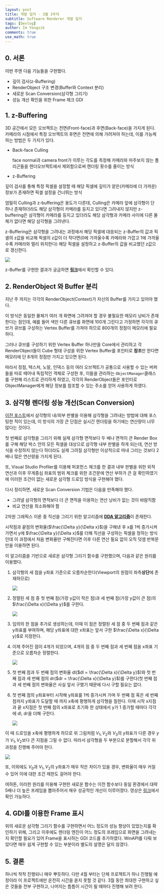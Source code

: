 ```yaml
---
layout: post
title: 개발 일지 - 3월 3주차
subtitle: Software Renderer 개발 일지
tags: [Devlog]
author: Im Yongsik
comments: true
use_math: true
---
```




## 0. 서론

이번 주엔 다음 기능들을 구현했다.

* 깊이 검사(z-Buffering)
* RenderObject 구조 변경(Buffer와 Context 분리)
* 새로운 Scan Conversion(삼각형 그리기)
* 성능 개선 확인을 위한 Frame 체크 GDI

## 1. z-Buffering

3D 공간에서 모든 오브젝트는 전면(Front-face)과 후면(Back-face)을 가지게 된다. 카메라의 시점에서 특정 오브젝트의 후면은 전면에 의해 가려져야 하는데, 이를 가능케 하는 방법은 두 가지가 있다.

* Back-face Culling

  face normal과 camera front가 이루는 각도를 측정해 카메라와 마주보지 않는 폴리곤들을 렌더오브젝트에서 제외함으로써 렌더링 횟수를 줄이는 방식

*  z-Buffering

  깊이 검사를 통해 특정 픽셀을 설정할 때 해당 픽셀에 깊이가 얕은(카메라에 더 가까운) 정보가 존재하면 픽셀 설정을 건너뛰는 방식 

엄밀히 Culling과 z-buffering은 용도가 다른데, Culling은 카메라 앞에 삼각형이 단 하나 존재하더라도 해당 삼각형이 카메라를 등지고 있다면 그려내지 않지만 z-buffering은 삼각형이 카메라를 등지고 있더라도 해당 삼각형과 카메라 사이에 다른 물체가 없다면 해당 삼각형을 그려낸다.

z-Buffering은 삼각형을 그려내는 과정에서 해당 픽셀에 대응되는 z-Buffer의 값과 픽셀의 z값을 비교해 픽셀의 z값이 더 작다면(0에 가까울수록 카메라와 가깝고 1에 가까울수록 카메라와 멀리 위치한다) 해당 픽셀을 설정하고 z-Buffer의 값을 비교했던 z값으로 갱신한다.

![]({{site.baseurl}}/assets/img/posts/2022-03-21/Devlog/img01.jpg)

z-Buffer를 구현한 결과가 궁금하면 [**링크**](https://www.youtube.com/watch?v=FucQzTcmK54)에서 확인할 수 있다.

## 2. RenderObject 와 Buffer 분리

지난 주 까지는 각각의 RenderObject(Context)가 자신의 Buffer를 가지고 있어야 했다.

이 방식은 동일한 물체가 여러 개 화면에 그려져야 할 경우 불필요한 메모리 낭비가 존재한다는 점인데, 예를 들어 색만 다른 큐브를 화면에 100개 그린다고 가정하면 각각의 큐브가 큐브를 구성하는 Vertex Buffer를 가져야 하므로 800개의 정점이 메모리에 필요하다.

그러나 큐브를 구성하기 위한 Vertex Buffer 하나만을 Core에서 관리하고 각 RenderObject들이 Cube 형태 구성을 위한 Vertex Buffer를 포인터로 **참조**만 한다면 메모리에 단 8개의 정점만 가지고 있으면 된다.

따라서 정점, 텍스처, 노말, 인덱스 등의 여러 오브젝트가 공통으로 사용할 수 있는 버퍼들을 따로 떼어내 독립적인 객체로 구성한 후, 이들을 관리하는 `ObjectManager`클래스를 구현해 리스트로 관리하게 하였고, 각각의 RenderObject들은 포인터로 ObjectManager에게 해당 정보를 참조할 수 있는 주소를 얻어 사용하게 하였다.

## 3. 삼각형 렌더링 성능 개선(Scan Conversion)

[이전 포스트](https://hamsik2rang.github.io/2022/02/23/how-to-discriminate-if-a-point-is-insde-a-triangle.html)에서 삼각형의 내/외부 판별을 이용해 삼각형을 그려내는 방법에 대해 포스팅한 적이 있는데, 이 방식의 가장 큰 단점은 실시간 렌더링을 하기에는 연산량이 너무 많다는 것이다.

첫 번째로 삼각형을 그리기 위해 실제 삼각형 면적보다 두 배나 면적이 큰 Render Box를 구해 해당 박스 안의 모든 픽셀을 대상으로 삼각형 내부 판별을 하게 되는데, 연산 방식을 수정하지 않는다 하더라도 실제 그려질 삼각형만 이상적으로 따내 그리는 것보다 2배나 많은 연산량을 가지게 된다.

또, Visual Studio Profiler를 이용해 퍼포먼스 체크를 한 결과 내부 판별을 위한 외적 연산과 이후 무게중심 좌표의 범위 체크를 위한 조건문에 연산 부하가 큰 걸 확인하였기에 이러한 조건이 없는 새로운 삼각형 드로잉 방식을 구현해야 했다.

다시 정리하면, 새로운 Scan Conversion 기법은 다음을 만족해야 했다.

* 그려낼 삼각형의 면적보다 더 큰 면적을 이용하는 연산 낭비가 없는 것이 바람직함
* 비교 연산을 최소화해야 함

2차원 그래픽스 이론 중 직선을 그리기 위한 알고리즘에 [**DDA 알고리즘**](https://www.geeksforgeeks.org/dda-line-generation-algorithm-computer-graphics/)이 존재한다.

시작점과 끝점의 변화율($\frac{\Delta y}{\Delta x}$)을 구해낸 후 x를 1씩 증가시켜가면서 y에 $\frac{\Delta y}{\Delta x}$를 더해 직선을 구성하는 픽셀을 정하는 방식인데 이 과정에서 처음 변화율만 구해진다면 이후 다른 연산 필요 없이 오직 덧셈 반복문만을 이용하면 된다.

이 알고리즘을 기반으로 새로운 삼각형 그리기 함수를 구현했으며, 다음과 같은 원리를 이용했다.

1. 삼각형의 세 점을 y좌표 기준으로 오름차순한다(Viewport의 원점이 좌측**상단**에 존재하므로)

   ![]({{site.baseurl}}/assets/img/posts/2022-03-21/Devlog/img02.jpg)

2. 정렬된 세 점 중 첫 번째 점(가장 y값이 작은 점)과 세 번째 점(가장 y값이 큰 점)의 $\frac{\Delta x}{\Delta y}$를 구한다.

   ![]({{site.baseurl}}/assets/img/posts/2022-03-21/Devlog/img03.jpg)

3. 임의의 한 점을 추가로 생성하는데, 이때 이 점은 정렬된 세 점 중 두 번째 점과 같은 y좌표를 부여하며, 해당 y좌표에 대한 x좌표는 앞서 구한 $\frac{\Delta x}{\Delta y}$로 지정한다.

4. 이제 주어진 점이 4개가 되었으며, 4개의 점 중 두 번째 점과 세 번째 점을 x좌표 기준으로 오름차순 정렬한다.

   ![]({{site.baseurl}}/assets/img/posts/2022-03-21/Devlog/img04.jpg)

5. 첫 번째 점과 두 번째 점의 변화율 dl($dl = \frac{\Delta x}{\Delta y}$)와 첫 번째 점과 세 번째 점의 dr($dr = \frac{\Delta x}{\Delta y}$)를 구한다(첫 번째 점과 세 번째 점의 변화율은 사실 앞서 구했기 때문에 다시 구할 필요는 없다.

6. 첫 번째 점의 y좌표부터 시작해 y좌표를 1씩 증가시켜 가며 두 번째 점 혹은 세 번째 점까지 y좌표가 도달할 때 까지 x축에 평행하게 삼각형을 칠한다. 이때 시작 x지점과 끝 x지점은 첫 번째 점의 x좌표로 초기화 한 상태에서 y가 1 증가할 때마다 각각에 dl, dr을 더해 구한다.

   ![]({{site.baseurl}}/assets/img/posts/2022-03-21/Devlog/img05.jpg)

이 때 드로잉을 x축에 평행하게 하므로 위 그림처럼 $V_1, V_2$와 $V_3$의 y좌표가 다른 경우 $y$가 $V_1, V_2$보다 큰 지점을 그릴 수 없다. 따라서 삼각형을 두 부분으로 분할해서 각각 위 과정을 진행해 주어야 한다.

![]({{site.baseurl}}/assets/img/posts/2022-03-21/Devlog/img06.jpg)

또, 이외에도 $V_0$과 $V_1, V_2$의 y좌표가 매우 작은 차이가 있을 경우, 변화율이 매우 커질 수 있어 이에 대한 조건 제한도 걸어야 한다.

여하튼, 이러한 원리를 이용해 구현한 새로운 함수는 이전 함수보다 동일 환경에서 대략 5배나 더 높은 프레임을 뽑아주어서 매우 성공적인 개선이 이루어졌다. 영상은 [링크](https://www.youtube.com/watch?v=Xo80h3Qkk-8)에서 확인 가능하다.

## 4. GDI를 이용한 Frame 표시

위의 새로운 삼각형 그리기 함수를 구현하면서 어느 정도의 성능 향상이 있었는지를 확인하기 위해, 그리고 이후에도 렌더링 엔진이 어느 정도의 프레임으로 화면을 그려내는지 확인할 필요가 있어 Frame을 표시하는 GDI 코드를 추가하였다. WinAPI를 다뤄 보았다면 매우 쉽게 구현할 수 있는 부분이라 별도의 설명은 달지 않겠다.

## 5. 결론

하나씩 착착 진행되니 매우 뿌듯하다. 다만 4월 부터는 단체 프로젝트가 하나 진행될 예정이라 이 프로젝트에만 온전히 시간을 쏟지 못할 것 같다. 3월 동안 최대한 구현하고 싶은 것들을 전부 구현하고, 나머지는 틈틈이 시간이 될 때마다 진행해 보려 한다.

